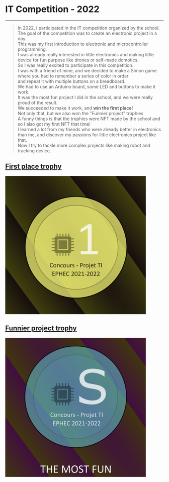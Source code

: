 # IT Competition - 2022
---

> In 2022, I participated in the IT competition organized by the school.<br>
> The goal of the competition was to create an electronic project in a day.<br>
> This was my first introduction to electronic and microcontroller programming.<br>
> I was already really interested in little electronics and making little device for fun purpose like drones or self-made domotics.<br>
> So I was really excited to participate in this competition.<br>
> I was with a friend of mine, and we decided to make a Simon game where you had to remember a series of color in order<br>
> and repeat it with multiple buttons on a breadboard.<br>
> We had to use an Arduino board, some LED and buttons to make it work.<br>
> It was the most fun project I did in the school, and we were really proud of the result.<br>
> We succeeded to make it work, and **win the first place**!<br>
> Not only that, but we also won the "Funnier project" trophies <br>
> A funny things is that the trophies were NFT made by the school and so I also got my first NFT that time!<br>
> I learned a lot from my friends who were already better in electronics than me, and discover my passions for little electronics project like that.<br>
> Now I try to tackle more complex projects like making robot and tracking device.<br>

## [First place trophy](https://opensea.io/assets/matic/0x2953399124f0cbb46d2cbacd8a89cf0599974963/21732013791090266363568720756357880640486582999361484950763526311892326809604/)

![First place trophy](../_media/firstp.png)

## [Funnier project trophy](https://opensea.io/assets/matic/0x2953399124f0cbb46d2cbacd8a89cf0599974963/21732013791090266363568720756357880640486582999361484950763526312991838437380)

![Funnier project trophy](../_media/funny.png)